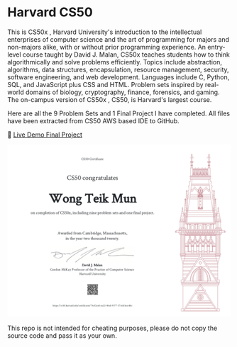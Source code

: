 # Harvard CS50 

This is CS50x , Harvard University's introduction to the intellectual enterprises of computer science and the art of programming for majors and non-majors alike, with or without prior programming experience. An entry-level course taught by David J. Malan, CS50x teaches students how to think algorithmically and solve problems efficiently. Topics include abstraction, algorithms, data structures, encapsulation, resource management, security, software engineering, and web development. Languages include C, Python, SQL, and JavaScript plus CSS and HTML. Problem sets inspired by real-world domains of biology, cryptography, finance, forensics, and gaming. The on-campus version of CS50x , CS50, is Harvard's largest course.

Here are all the 9 Problem Sets and 1 Final Project I have completed. All files have been extracted from CS50 AWS based IDE to GitHub.

:link: <a href="">Live Demo Final Project</a>
<br>

<img src="https://raw.githubusercontent.com/T31K/Harvard-cs50/master/CS50%20Wong%20Teik%20Mun.png">


This repo is not intended for cheating purposes, please do not copy the source code and pass it as your own.
